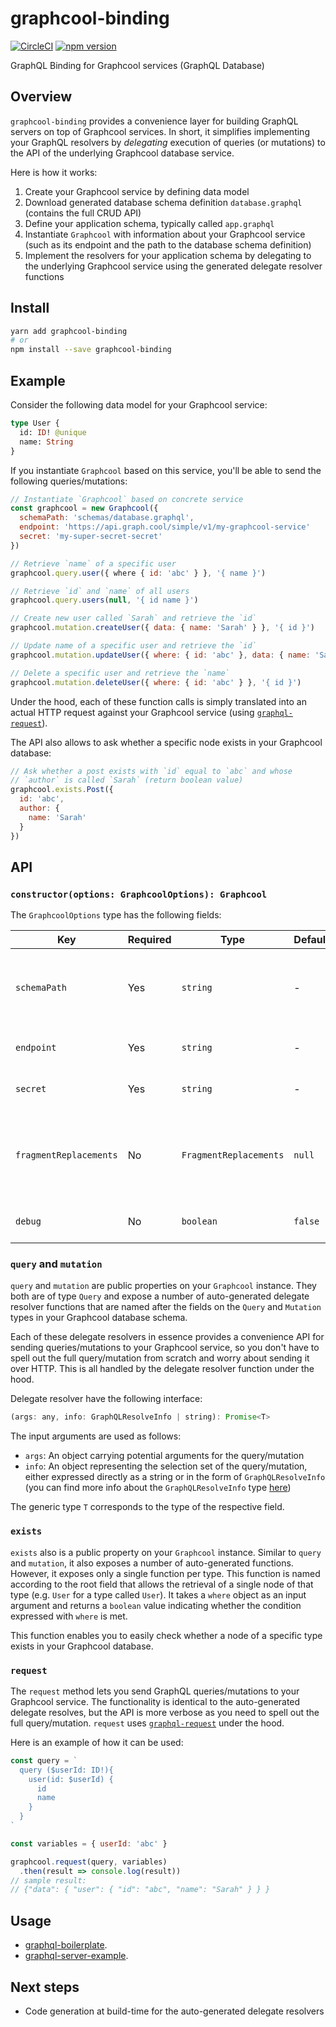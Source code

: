 # graphcool-binding

[![CircleCI](https://circleci.com/gh/graphcool/graphcool-binding.svg?style=shield)](https://circleci.com/gh/graphcool/graphcool-binding) [![npm version](https://badge.fury.io/js/graphcool-binding.svg)](https://badge.fury.io/js/graphcool-binding)

GraphQL Binding for Graphcool services (GraphQL Database)

## Overview

`graphcool-binding` provides a convenience layer for building GraphQL servers on top of Graphcool services. In short, it simplifies implementing your GraphQL resolvers by _delegating_ execution of queries (or mutations) to the API of the underlying Graphcool database service.

Here is how it works:

1. Create your Graphcool service by defining data model
1. Download generated database schema definition `database.graphql` (contains the full CRUD API)
1. Define your application schema, typically called `app.graphql`
1. Instantiate `Graphcool` with information about your Graphcool service (such as its endpoint and the path to the database schema definition)
1. Implement the resolvers for your application schema by delegating to the underlying Graphcool service using the generated delegate resolver functions

## Install

```sh
yarn add graphcool-binding
# or
npm install --save graphcool-binding
```

## Example

Consider the following data model for your Graphcool service:

```graphql
type User {
  id: ID! @unique
  name: String
}
```

If you instantiate `Graphcool` based on this service, you'll be able to send the following queries/mutations:

```js
// Instantiate `Graphcool` based on concrete service
const graphcool = new Graphcool({
  schemaPath: 'schemas/database.graphql',
  endpoint: 'https://api.graph.cool/simple/v1/my-graphcool-service'
  secret: 'my-super-secret-secret'
})

// Retrieve `name` of a specific user
graphcool.query.user({ where { id: 'abc' } }, '{ name }')

// Retrieve `id` and `name` of all users
graphcool.query.users(null, '{ id name }')

// Create new user called `Sarah` and retrieve the `id`
graphcool.mutation.createUser({ data: { name: 'Sarah' } }, '{ id }')

// Update name of a specific user and retrieve the `id`
graphcool.mutation.updateUser({ where: { id: 'abc' }, data: { name: 'Sarah' } }, '{ id }')

// Delete a specific user and retrieve the `name`
graphcool.mutation.deleteUser({ where: { id: 'abc' } }, '{ id }')
```

Under the hood, each of these function calls is simply translated into an actual HTTP request against your Graphcool service (using [`graphql-request`](https://github.com/graphcool/graphql-request)).

The API also allows to ask whether a specific node exists in your Graphcool database:

```js
// Ask whether a post exists with `id` equal to `abc` and whose
// `author` is called `Sarah` (return boolean value)
graphcool.exists.Post({
  id: 'abc',
  author: {
    name: 'Sarah'
  }
})
```

## API

### `constructor(options: GraphcoolOptions): Graphcool`

The `GraphcoolOptions` type has the following fields:

| Key | Required |  Type | Default | Note |
| ---  | --- | --- | --- | --- |
| `schemaPath` | Yes | `string` |  - | File path to the schema definition of your Graphcool service (typically a file called `database.graphql`) |
| `endpoint` | Yes | `string` |  - | The endpoint of your Graphcool service |
| `secret` | Yes | `string` |  - | The secret of your Graphcool service |
| `fragmentReplacements` | No | `FragmentReplacements` |  `null` | A list of GraphQL fragment definitions, specifying fields that are required for the resolver to function correctly |
| `debug` | No | `boolean` |  `false` | Log all queries/mutations to the console |

### `query` and `mutation`

`query` and `mutation` are public properties on your `Graphcool` instance. They both are of type `Query` and expose a number of auto-generated delegate resolver functions that are named after the fields on the `Query` and `Mutation` types in your Graphcool database schema.

Each of these delegate resolvers in essence provides a convenience API for sending queries/mutations to your Graphcool service, so you don't have to spell out the full query/mutation from scratch and worry about sending it over HTTP. This is all handled by the delegate resolver function under the hood.

Delegate resolver have the following interface:

```js
(args: any, info: GraphQLResolveInfo | string): Promise<T>
```

The input arguments are used as follows:

- `args`: An object carrying potential arguments for the query/mutation
- `info`: An object representing the selection set of the query/mutation, either expressed directly as a string or in the form of `GraphQLResolveInfo` (you can find more info about the `GraphQLResolveInfo` type [here](http://graphql.org/graphql-js/type/#graphqlobjecttype))

The generic type `T` corresponds to the type of the respective field. 

### `exists`

`exists` also is a public property on your `Graphcool` instance. Similar to `query` and `mutation`, it also exposes a number of auto-generated functions. However, it exposes only a single function per type. This function is named according to the root field that allows the retrieval of a single node of that type (e.g. `User` for a type called `User`). It takes a `where` object as an input argument and returns a `boolean` value indicating whether the condition expressed with `where` is met.

This function enables you to easily check whether a node of a specific type exists in your Graphcool database.

### `request`

The `request` method lets you send GraphQL queries/mutations to your Graphcool service. The functionality is identical to the auto-generated delegate resolves, but the API is more verbose as you need to spell out the full query/mutation. `request` uses [`graphql-request`](https://github.com/graphcool/graphql-request) under the hood.

Here is an example of how it can be used:

```js
const query = `
  query ($userId: ID!){
    user(id: $userId) {
      id
      name
    }
  }
`

const variables = { userId: 'abc' }

graphcool.request(query, variables)
  .then(result => console.log(result))
// sample result:
// {"data": { "user": { "id": "abc", "name": "Sarah" } } }
```

## Usage

- [graphql-boilerplate](https://github.com/graphcool/graphql-boilerplate).
- [graphql-server-example](https://github.com/graphcool/graphql-server-example).

## Next steps

- Code generation at build-time for the auto-generated delegate resolvers
